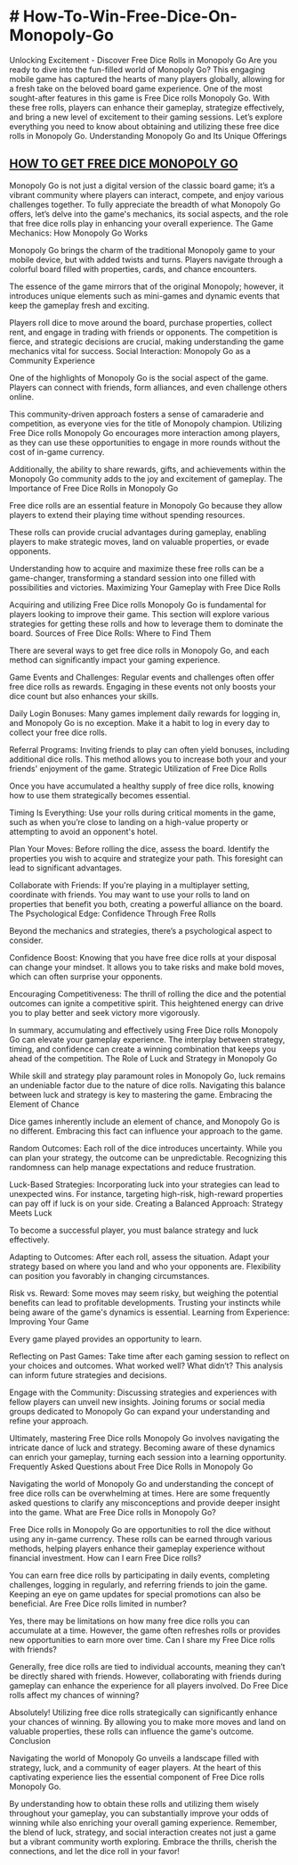 <h1><strong># How-To-Win-Free-Dice-On-Monopoly-Go</strong></h1>
 Unlocking Excitement - Discover Free Dice Rolls in Monopoly Go
Are you ready to dive into the fun-filled world of Monopoly Go? This engaging mobile game has captured the hearts of many players globally, allowing for a fresh take on the beloved board game experience. One of the most sought-after features in this game is Free Dice rolls Monopoly Go. With these free rolls, players can enhance their gameplay, strategize effectively, and bring a new level of excitement to their gaming sessions. Let’s explore everything you need to know about obtaining and utilizing these free dice rolls in Monopoly Go.
Understanding Monopoly Go and Its Unique Offerings

<h2><strong><a href="https://sites.google.com/view/free-dice-monopoly-go-no-verif/">HOW TO GET FREE DICE MONOPOLY GO</a></strong></h2>

Monopoly Go is not just a digital version of the classic board game; it’s a vibrant community where players can interact, compete, and enjoy various challenges together. To fully appreciate the breadth of what Monopoly Go offers, let’s delve into the game's mechanics, its social aspects, and the role that free dice rolls play in enhancing your overall experience.
The Game Mechanics: How Monopoly Go Works

Monopoly Go brings the charm of the traditional Monopoly game to your mobile device, but with added twists and turns. Players navigate through a colorful board filled with properties, cards, and chance encounters.

The essence of the game mirrors that of the original Monopoly; however, it introduces unique elements such as mini-games and dynamic events that keep the gameplay fresh and exciting.

Players roll dice to move around the board, purchase properties, collect rent, and engage in trading with friends or opponents. The competition is fierce, and strategic decisions are crucial, making understanding the game mechanics vital for success.
Social Interaction: Monopoly Go as a Community Experience

One of the highlights of Monopoly Go is the social aspect of the game. Players can connect with friends, form alliances, and even challenge others online.

This community-driven approach fosters a sense of camaraderie and competition, as everyone vies for the title of Monopoly champion. Utilizing Free Dice rolls Monopoly Go encourages more interaction among players, as they can use these opportunities to engage in more rounds without the cost of in-game currency.

Additionally, the ability to share rewards, gifts, and achievements within the Monopoly Go community adds to the joy and excitement of gameplay.
The Importance of Free Dice Rolls in Monopoly Go

Free dice rolls are an essential feature in Monopoly Go because they allow players to extend their playing time without spending resources.

These rolls can provide crucial advantages during gameplay, enabling players to make strategic moves, land on valuable properties, or evade opponents.

Understanding how to acquire and maximize these free rolls can be a game-changer, transforming a standard session into one filled with possibilities and victories.
Maximizing Your Gameplay with Free Dice Rolls

Acquiring and utilizing Free Dice rolls Monopoly Go is fundamental for players looking to improve their game. This section will explore various strategies for getting these rolls and how to leverage them to dominate the board.
Sources of Free Dice Rolls: Where to Find Them

There are several ways to get free dice rolls in Monopoly Go, and each method can significantly impact your gaming experience.

Game Events and Challenges: Regular events and challenges often offer free dice rolls as rewards. Engaging in these events not only boosts your dice count but also enhances your skills.

Daily Login Bonuses: Many games implement daily rewards for logging in, and Monopoly Go is no exception. Make it a habit to log in every day to collect your free dice rolls.

Referral Programs: Inviting friends to play can often yield bonuses, including additional dice rolls. This method allows you to increase both your and your friends' enjoyment of the game.
Strategic Utilization of Free Dice Rolls

Once you have accumulated a healthy supply of free dice rolls, knowing how to use them strategically becomes essential.

Timing Is Everything: Use your rolls during critical moments in the game, such as when you’re close to landing on a high-value property or attempting to avoid an opponent's hotel.

Plan Your Moves: Before rolling the dice, assess the board. Identify the properties you wish to acquire and strategize your path. This foresight can lead to significant advantages.

Collaborate with Friends: If you're playing in a multiplayer setting, coordinate with friends. You may want to use your rolls to land on properties that benefit you both, creating a powerful alliance on the board.
The Psychological Edge: Confidence Through Free Rolls

Beyond the mechanics and strategies, there’s a psychological aspect to consider.

Confidence Boost: Knowing that you have free dice rolls at your disposal can change your mindset. It allows you to take risks and make bold moves, which can often surprise your opponents.

Encouraging Competitiveness: The thrill of rolling the dice and the potential outcomes can ignite a competitive spirit. This heightened energy can drive you to play better and seek victory more vigorously.

In summary, accumulating and effectively using Free Dice rolls Monopoly Go can elevate your gameplay experience. The interplay between strategy, timing, and confidence can create a winning combination that keeps you ahead of the competition.
The Role of Luck and Strategy in Monopoly Go

While skill and strategy play paramount roles in Monopoly Go, luck remains an undeniable factor due to the nature of dice rolls. Navigating this balance between luck and strategy is key to mastering the game.
Embracing the Element of Chance

Dice games inherently include an element of chance, and Monopoly Go is no different. Embracing this fact can influence your approach to the game.

Random Outcomes: Each roll of the dice introduces uncertainty. While you can plan your strategy, the outcome can be unpredictable. Recognizing this randomness can help manage expectations and reduce frustration.

Luck-Based Strategies: Incorporating luck into your strategies can lead to unexpected wins. For instance, targeting high-risk, high-reward properties can pay off if luck is on your side.
Creating a Balanced Approach: Strategy Meets Luck

To become a successful player, you must balance strategy and luck effectively.

Adapting to Outcomes: After each roll, assess the situation. Adapt your strategy based on where you land and who your opponents are. Flexibility can position you favorably in changing circumstances.

Risk vs. Reward: Some moves may seem risky, but weighing the potential benefits can lead to profitable developments. Trusting your instincts while being aware of the game's dynamics is essential.
Learning from Experience: Improving Your Game

Every game played provides an opportunity to learn.

Reflecting on Past Games: Take time after each gaming session to reflect on your choices and outcomes. What worked well? What didn’t? This analysis can inform future strategies and decisions.

Engage with the Community: Discussing strategies and experiences with fellow players can unveil new insights. Joining forums or social media groups dedicated to Monopoly Go can expand your understanding and refine your approach.

Ultimately, mastering Free Dice rolls Monopoly Go involves navigating the intricate dance of luck and strategy. Becoming aware of these dynamics can enrich your gameplay, turning each session into a learning opportunity.
Frequently Asked Questions about Free Dice Rolls in Monopoly Go

Navigating the world of Monopoly Go and understanding the concept of free dice rolls can be overwhelming at times. Here are some frequently asked questions to clarify any misconceptions and provide deeper insight into the game.
What are Free Dice rolls in Monopoly Go?

Free Dice rolls in Monopoly Go are opportunities to roll the dice without using any in-game currency. These rolls can be earned through various methods, helping players enhance their gameplay experience without financial investment.
How can I earn Free Dice rolls?

You can earn free dice rolls by participating in daily events, completing challenges, logging in regularly, and referring friends to join the game. Keeping an eye on game updates for special promotions can also be beneficial.
Are Free Dice rolls limited in number?

Yes, there may be limitations on how many free dice rolls you can accumulate at a time. However, the game often refreshes rolls or provides new opportunities to earn more over time.
Can I share my Free Dice rolls with friends?

Generally, free dice rolls are tied to individual accounts, meaning they can’t be directly shared with friends. However, collaborating with friends during gameplay can enhance the experience for all players involved.
Do Free Dice rolls affect my chances of winning?

Absolutely! Utilizing free dice rolls strategically can significantly enhance your chances of winning. By allowing you to make more moves and land on valuable properties, these rolls can influence the game's outcome.
Conclusion

Navigating the world of Monopoly Go unveils a landscape filled with strategy, luck, and a community of eager players. At the heart of this captivating experience lies the essential component of Free Dice rolls Monopoly Go.

By understanding how to obtain these rolls and utilizing them wisely throughout your gameplay, you can substantially improve your odds of winning while also enriching your overall gaming experience. Remember, the blend of luck, strategy, and social interaction creates not just a game but a vibrant community worth exploring. Embrace the thrills, cherish the connections, and let the dice roll in your favor!
